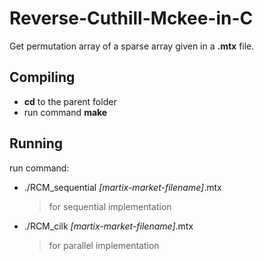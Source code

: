 # Reverse-Cuthill-Mckee-in-C
Get permutation array of a sparse array given in a **.mtx** file.

## Compiling
- **cd** to the parent folder
- run command **make**

## Running
run command:
- ./RCM_sequential *[martix-market-filename]*.mtx
  > for sequential implementation

- ./RCM_cilk *[martix-market-filename]*.mtx
  > for parallel implementation
